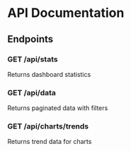 # API Documentation

## Endpoints

### GET /api/stats
Returns dashboard statistics

### GET /api/data
Returns paginated data with filters

### GET /api/charts/trends
Returns trend data for charts